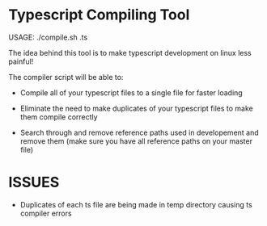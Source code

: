 Typescript Compiling Tool
======================================================

USAGE: ./compile.sh <master-file>.ts 

The idea behind this tool is to make typescript development on linux less painful!

The compiler script will be able to:

- Compile all of your typescript files to a single file for faster loading

- Eliminate the need to make duplicates of your typescript files to make them compile correctly

- Search through and remove reference paths used in developement and remove them (make sure you have all reference paths on your master file) 

ISSUES
=======================================================

- Duplicates of each ts file are being made in temp directory causing ts compiler errors 